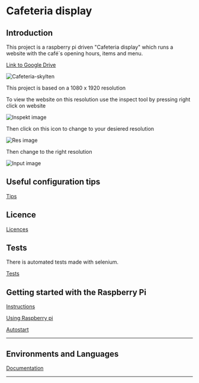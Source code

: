 # Cafeteria display

## Introduction

This project is a raspberry pi driven "Cafeteria display" which runs a website with the café´s opening hours, items and menu.


[Link to Google Drive](https://drive.google.com/drive/folders/1Yf2ABcoPqGIK5E88mXdyQchkGVjTMYVt)

![Cafeteria-skylten](../Cafeteria-skylt/Documentations/images/Cafeteria-skylten.png)

This project is based on a 1080 x 1920 resolution 

To view the website on this resolution use the inspect tool by pressing right click on website

![Inspekt image](../Cafeteria-skylt/Documentations/images/inspekt-img.png)

Then click on this icon to change to your desiered resolution

![Res image](../Cafeteria-skylt/Documentations/images/click1.png)

Then change to the right resolution

![Input image](../Cafeteria-skylt/Documentations/images/res-input.png)

## Useful configuration tips

[Tips](/Documentations/configuration.md)

## Licence

[Licences](/Documentations/licence.md)

## Tests

There is automated tests made with selenium. 

[Tests](/Documentations/tests.md)

## Getting started with the Raspberry Pi
[Instructions](/Documentations/raspberrySetup.md)

[Using Raspberry pi](/Documentations/usingRaspberryPi.md)

[Autostart](/Documentations/autostart.md)


***

## Environments and Languages 
[Documentation](/Documentations/enviromentsLanguages.md)

***
